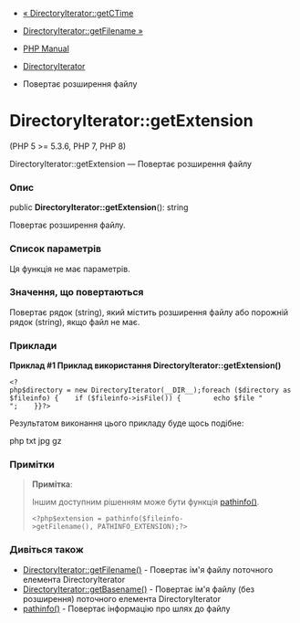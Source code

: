 - [« DirectoryIterator::getCTime](directoryiterator.getctime.md)
- [DirectoryIterator::getFilename »](directoryiterator.getfilename.md)

- [PHP Manual](index.md)
- [DirectoryIterator](class.directoryiterator.md)
- Повертає розширення файлу

# DirectoryIterator::getExtension

(PHP 5 \>= 5.3.6, PHP 7, PHP 8)

DirectoryIterator::getExtension — Повертає розширення файлу

### Опис

public **DirectoryIterator::getExtension**(): string

Повертає розширення файлу.

### Список параметрів

Ця функція не має параметрів.

### Значення, що повертаються

Повертає рядок (string), який містить розширення файлу або порожній
рядок (string), якщо файл не має.

### Приклади

**Приклад #1 Приклад використання **DirectoryIterator::getExtension()****

` <?php$directory = new DirectoryIterator(__DIR__);foreach ($directory as $fileinfo) {    if ($fileinfo->isFile()) {        echo $file "
";    }}?> `

Результатом виконання цього прикладу буде щось подібне:

php
txt
jpg
gz

### Примітки

> **Примітка**:
>
> Іншим доступним рішенням може бути функція
> [pathinfo()](function.pathinfo.md).
>
> ` <?php$extension = pathinfo($fileinfo->getFilename(), PATHINFO_EXTENSION);?> `

### Дивіться також

- [DirectoryIterator::getFilename()](directoryiterator.getfilename.md) -
Повертає ім'я файлу поточного елемента DirectoryIterator
- [DirectoryIterator::getBasename()](directoryiterator.getbasename.md) -
Повертає ім'я файлу (без розширення) поточного елемента
DirectoryIterator
- [pathinfo()](function.pathinfo.md) - Повертає інформацію про шлях
до файлу
